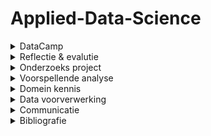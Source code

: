 # Applied-Data-Science

<!-- DataCamp-->
<details>
  <summary>DataCamp</summary>
    <ol>
      
![](Images/Schermafbeelding%202022-01-10%20125202.png)

   </ol>
</details>

<!-- Reflectie & evalutie -->
<details>
  <summary>Reflectie & evalutie</summary>
  <ol>
  
  <!-- Eigen bijdrage -->
  <details>
  <summary>Eigen bijdrage</summary>
  <ol>
    
Aan het begin van Het project wilde ik, zoals gebruik was aan het begin van de projecten die zijn gevoerd tijdens mijn tijd aan de opleiding technische bedrijfskunde, een rolverdeling opzetten. Dit werd door de mede groepsgenoten niet noodzakelijk geacht. Doordat ik de eerste was die contact zocht met de probleemeigenaar, werd ik door de probleemeigenaar als aanspreekpunt gezien. Dus onbewust had ik de taak van communicatieleider in de groep en dit patroon zette zich ook door in het opzetten van vergaderingen en in het initiatief tonen met betrekking tot de communicatie naar andere partijen.<br /> 
Tijdens het project heb ik bijgedragen aan verschillende onderdelen zoals: presentaties maken, presenteren, het learning lab onderdeel samen met en teamgenoot opgezet en gepresenteerd, programmeren, aan het verslag werken en zoals eerder benoemd de communicatie naar de probleemeigenaar onderhouden.
Het grootste leerpunt voor mij als het gaat om mijn bijdrage aan het project is aan het eind van het project voorgevallen en is alsvolgt:<br />
    
Het overzicht verliezen<br />
    
Situatie:<br />
    
Ik had modellen gebouwd gebaseerd op een dataset die bestaat uit verschillende bij elkaar gevoegde dataframes. Vervolgens moest de code in een pijplijn geplaatst worden met zelf gemaakte functies. Iets waar ik minder goed in was.<br />
    
Taak:<br />
    
Als groepsgenoot van team Motoric had ik de taak om de stof die tijdens de minor Applied Data Science aan bod kwam tot mij te nemen en deze vervolgens te gebruiken om met ons gezamenlijk project een goed resultaat neer te zetten.<br />
    
Actie:<br />
    
Ik raakte in mijn hoofd de regie kwijt en dus ook in het project, waardoor mijn output onder de maat was. Ik nam een disfunctionele rol aan.<br />
    
Resultaat:<br />
    
Wat maakte dat ik niet tevreden ben met het uiteindelijke resultaat.<br />
    
Reflectie:<br />
    
Doordat ik geen overzicht meer had over de code, die ik als onderdeel van de groep wel moest hebben, blokkeerde ik. Er kwamen gedachten in mijn hoofd zoals: dit gaat nooit meer lukken, we hebben een slechte code, we redden het niet en we hadden het anders moeten doen. Door deze gedachten had ik het eigenlijk al opgegeven. Dit herken ik vaker in mijzelf dat wanneer ik in groepsverband  moet werken en het niet gaat zoals ik dat had gepland of had gewild, dat ik mij dan vaak van de groep en het gezamenlijk doel distantieer. In het vervolg moet ik mij openstellen en mij gevoel uitspreken in de groep. Dit kan door middel van een vertrouwenspersoon in de groep te vinden waar ik mijn gedachtes aan kan ventileren. Hierdoor wordt het makkelijker om met de groep te communiceren.<br /> 
(422 woorden)

</details>
    
  <!-- Leerdoelen -->
  <details>
  <summary>Leerdoelen</summary>
  <ol>

Om individuele ontwikkeling door te maken op het gebied van professionele vaardigheden in Applied Data Science had ik aan het begin van het project ontwikkeldoelen gesteld. Deze doelen hadden als onderwerp het verbeteren van mijn communicatieve vaardigheden en het op orde krijgen van mijn persoonlijke planning.<br />
Mijn communicatieve vaardigheden heb ik ontwikkeld tijdens besprekingen met de groep, begeleiders, opdrachtgevers en individuele gesprekken met groepsgenoten. Ook heb ik samen met iemand van het thuisfront gereflecteerd op het mailverkeer van en naar de opdrachtgever.<br />
Het verbeteren van mijn persoonlijke planning heb ik ontwikkeld door mijn agenda iedere schooldag bij te houden en deze vervolgens 1 maal per week te bespreken met iemand van het thuisfront. Tijdens deze besprekingen werd ook gereflecteerd op de week ervoor. Hoe ik deze had ervaren en wat ik anders had gedaan, zodat ik dit vervolgens kon toepassen in de planning voor aankomende week.<br />
    
Over het gehele project heb ik persoonlijke successen beleeft maar ook persoonlijke falen meegemaakt. Deze momenten van falen heb ik opgepakt als leermomenten en maakt mij sterkers in mijn professionele vaardigheden. In het volgende deel is een leermoment weergegeven uit mijn persoonlijke ontwikkeling tijdens het project uit.<br />
    
Situatie:<br />
Het was vrijdag en voor de week er na stond een presentatie gepland en we moesten een learning lab houden. Ik had voor beide verantwoordelijkheden genomen, waarvan ik eigenlijk al wist dat ik deze niet zou kunnen waarmaken.<br />
    
Taak:<br />
Als groepsgenoot van team Motoric had ik de taak om de stof die tijdens de minor Applied Data Science aan bod kwam tot mij te nemen en deze vervolgens te gebruiken om met ons gezamenlijk project een goed resultaat neer te zetten.<br />
    
Actie:<br />
Gefocust op het afmaken van mijn onderdeel van het learning lab en daarna meegeholpen aan de presentatie.<br />
    
Resultaat:<br />
Een goed voorbereid learning lab, een ondermaatse presentatie en teleurgestelde mensen in mijn persoonlijke omgeving<br />
    
Reflectie:<br />
Doordat ik verantwoordelijkheden aannam waarvan ik van te voren al wist dat dit niet goed zou uitkomen met mijn planning, heb ik mezelf en andere mensen teleurgesteld. Ik kwam mijn afspraken niet na en deed andere maar voor de helft. In het vervolg is het aan mij om werklast goed in te schatten en eerlijk te kijken of deze past binnen de al bestaande planning (de persoonlijke planning meegerekend). Dit kan in de toekomst beter door direct bij het verdelen van taken mijn agenda er bij te pakken en deze dan ook te bespreken met groepsgenoten. Waardoor groepsgenoten ook een inzicht krijgen in mijn planning. Want zolang je niks deelt kunnen ze ook nergens rekening mee houden.<br />
    
(427 woorden)

    
</details>
    
  <!-- Het project -->
  <details>
  <summary>Het project</summary>
  <ol>

 Voor de groepsevaluatie bespreek ik eerst een succes en een leerpunt van onze samenwerking en vervolgens geef ik reflecteer ik kort op het groepsproces door middel van de star methode.<br />
    
- Een succes tijdens onze samenwerking<br />
Het samenwerken tijdens de COVID-19 pandemie:<br /> 
Het is een groot compliment voor het team hoe wij hebben samengewerkt tijdens de pandemie en alle beperkingen die dit oplevert. Het team heeft iedere week geprobeerd om minimaal drie keer in de week op locatie te vergaderen om zo met elkaar samen te werken. Ook hadden wij iedere ochtend stand-up ingeroosterd waarbij de bevindingen van de dag er voor en de doelen voor de aankomende dagen werden besproken. <br />
    
- Een leerpunten tijdens onze samenwerking:<br />
Het verbinden van consequenties aan het niet nakomen van afspraken: <br />
Een leerpunt is voor het team om op een professionele manier harder te kunnen zijn naar elkaar. Het elkaar kunnen aanspreken op de verantwoordelijkheden die aangewezen afgesproken waren, ontbrak bij team Motoric gedurende het project. Dit resulteerde in het veelal te laat aanwezig zijn bij vergaderingen door het gehele team en het ontbreken van duidelijke deadlines. Hierdoor was de sfeer in de groep goed, maar ontbrak het op een gegeven moment aan resultaten.<br />
    Dit is in het vervolg te voorkomen door harde afspraken met elkaar te maken en wanneer iemand zich vervolgens niet aan die afspraken houdt, moet diegene hierop aangesproken worden. Ook kunnen deze thema’s vervolgens besproken worden bij de dagelijkse stand-up.<br />
    
De situatie die ik wil uitlichten heeft betrekking op het leerpunt tijdens onze samenwerking en is als volgt:<br />
    
Situatie:<br />
Het team was verdeeld in een groep die verantwoordelijkheid nam voor de paper en een deel voor de code. De paper was klaar tot de resultaten. De code was niet klaar. De groep van de paper stond stil.<br />
    
Taak:<br />
Ik was verantwoordelijk voor de paper<br />
    
Actie:<br />
Ik toonde begrip dat de code nog niet af was want ik begreep het zelf niet, dus ik kon er ook niks over inbrengen.<br />
    
Resultaat:<br />
De code was 3 weken te laat af, de code was minimaal en de paper moest gehaast geschreven worden. Wat vervolgens weer resulteert in een niet optimaal resultaat.
Vanaf het begin van het project duidelijke deadlines stellen en elkaar hier aan houden. Ook kan in het vervolg (sneller) beroep gedaan worden op de docenten wanneer iets niet duidelijk is. Deze gaven namelijk al in het begin van het project aan open te staan om ons te helpen en niet alleen om ons te beoordelen.<br />
    
(414 woorden)

    
</details>
    
  </ol>
</details>

<!-- Onderzoeks project -->
<details>
  <summary>Onderzoeks project</summary>
  <ol>
    
  <!-- Taak omschrijving -->
  <details>
  <summary>Taak omschrijving</summary>
  <ol>
   Gebleken is dat bijna de helft van alle kinderen te weinig beweegt. Ook gaan kinderen minder vaak met de fiets naar school, blijven ze vaker binnen en zitten ze veel uren per dag. Hierdoor zijn de motorische vaardigheden van sommige kinderen verslechterd. Deze ontwikkeling is zorgwekkend vanwege de fysieke, emotionele, sociale en persoonlijke waarde van sport en bewegen voor kinderen. Daarom is het belangrijk dat kinderen al op jonge leeftijd lichamelijk actief zijn. Zo ervaren ze meer plezier tijdens het sporten.<br />
De basis voor deze elementen wordt gelegd door de kinderen van vier tot zes jaar. Het is daarom belangrijk om motorische achterstanden al op jonge leeftijd te ontdekken. Het is echter nog niet duidelijk welke kinderen het grootste risico lopen om een motorische achterstand te krijgen of te ontwikkelen, en welke kenmerken de grootste impact hebben op de motorische vaardigheidsontwikkeling. Dit leidt tot de onderzoeksvraag van dit rapport als volgt:<br />
- Hoe kan data science worden gebruikt om te voorspellen of een kind een jaar later kans heeft om een motorische achterstand te ontwikkelen? <br />  
De hoofdvraag bestaad uit de volgende deelvragen:<br /> 
-	Welke biologische en socio-demografische variabelen hebben invloed op de motorische ontwikkeling van kinderen?<br />
-	Welk voorspellend model heeft het laagste percentage fout-negatieven?<br />     
-	Welke biologische en socio-demografische kenmerken hebben de grootste invloed op het model?<br />  
-	Welke kenmerken hebben de kinderen met een motorische achterstand gemeen?<br /> 
    
  </ol>
</details>
    
  <!-- Evaluatie & Conclusie -->
  <details>
  <summary>Evaluatie & Conclusie</summary>
  
Om onze hoofdvraag te beantwoorden, moeten we eerst onze deelvragen beantwoorden.<br />
Voor onze eerste deelvraag kon worden geconcludeerd dat niet alle gegevens die we ontvingen bruikbaar waren. We ontdekten bijvoorbeeld dat voor ons model de waargenomen motorische competentie niet zo nuttig was als we aanvankelijk hadden gedacht. De gegevens uit de vragenlijst uit T0-gegevens waren niet volledig genoeg om bruikbaar te zijn. Dit liet niet veel gegevens over om op te trainen, wat zou kunnen verklaren waarom onze modellen overbemeten zijn.<br />
    
Tijdens het onderzoek stuitten we op gegevens van het Centraal Bureau voor de Statistiek, maar we konden deze niet samenvoegen met onze t0-gegevens omdat de CBS-gegevens te complex waren. Voor toekomstig werk kan het nuttig zijn om gegevens van het Centraal Bureau voor de Statistiek te onderzoeken.<br />
Onze resultaten laten duidelijk zien dat het gebruik van een binaire classificatie het beste werkt voor ons onderzoek, omdat we alleen proberen te voorspellen of een kind motorische competentie zal missen, de verschillende categorieën doen er niet zoveel toe.<br />
    
Hoewel onderzoek suggereert om een Random Forest-model te gebruiken (Gokten en Uyulan, 2021) kwamen we na het uitvoeren en evalueren van verschillende modellen tot de conclusie dat het Random Forest niet geschikt is voor ons onderzoek en daarom moet worden verwijderd. In tabel (binaire classificatie) wordt afgebeeld dat het k-nearest-neighbours-model het beste presteerde voor ons onderzoek. De Bagging Classifier heeft het laagste percentage fout-negatieven, maar dit model past slechter dan kNN (zoals afgebeeld in de binaire classificatie van de tabel), dus hebben we besloten om het kNN-model te gebruiken om dit te voorkomen.<br />
    
Een mogelijke reden voor overfitting kan ook zijn dat we t0-gegevens hebben gebruikt voor het voorspellen van de MQ-categorie van t1, omdat de leercurve voor motorische vaardigheden op een bepaald moment steiler zal worden voor kinderen met goede motorische vaardigheden, terwijl deze zal afvlakken voor kinderen met slechte motorische vaardigheden ( Haga, 2009).<br />
Om de toekomstige motorische competentie van kinderen correct te kunnen voorspellen, zou er mogelijk meer variantie moeten zijn in de gegevens van de kinderen met lage motorische vaardigheden. Een jaar kan ook niet lang genoeg zijn om een ​​goede trend van de score per kind te krijgen. Een soortgelijk onderzoek toonde aan dat er een significant verschil is na 32 maanden (Haga, 2009).
We ontdekten in onze resultaten dat er geen gemeenschappelijke kenmerken zijn in onze dataset. Dit kan zijn omdat waargenomen motorische competentie geen invloed heeft op motorische vaardigheden. Ook omdat kinderen onder de acht jaar geen goed zelfbeeld hebben van hun vaardigheden (Morano, 2020). <br />
    
</details>
   
 <!-- Planning -->
  <details>
  <summary>Planning</summary>
  <ol>

 ![](Images/Gannt.png)
 
</details>
    
  </ol>
</details>

<!-- Voorspellende analyse -->
<details>
  <summary>Voorspellende analyse</summary>
  <ol>

  <!-- Model selecteren -->
  <details>
  <summary>Model selecteren</summary>
  <ol>

In machine learning, there are thousands of different prediction models. To make the right choice for the research between these models, it must first be clear what must be predicted. In order to predict a continuous target, a regression model is needed (Minaie, 2021). But for predicting a discrete target, a classification model should be used (Minaie, 2021).<br />
Because the Start(V)aardig research is aiming to predict whether someone has motoric skills, it is referred to as a classification model. Because a child is either classified as motor impaired or not. Phyton offers many options regarding classification models. The best-known classification models in the scikit-learn library were used for this research.
The basic classification models are (Minaie, 2021):<br />
    
Logistic Regression (LogReg):<br /> 
This classification model is used when there is a multiple classification purpose. This model is more suitable for linear cases when this model is compared to the KNN.<br />
    
KNN (or K-Nearest Neighbors):<br />
In general, this classification model is considered less efficient than a LogReg model and is used with non-linear solutions. As the name gives away, this model bases the classifications on the number of closest points (neighbours).<br />
    
The advanced classification models are (Minaie, 2021):<br />

Decision trees:<br /> 
are non-parametric supervised learning, which means that it is possible for these models to deal with outliers. However, these models quickly overfit to the training dataset, so it must be taken care to avoid this. Decisions trees also form the basis of better models such as:<br />
- Bagging models:<br /> 
These models fit the base classifier to arbitrary subsets of the original dataset and then aggregate them to get a definitive prediction. This can be done by voting or by means of the average.<br />
- RandomForest (Dmitrievsky, 2018):<br /> 
It can be said that a RandomForest is a special form of bagging. A RandomForest consists of a plurality of decision trees. Each tree is a simple model that has branches, nodes, and leaves. The nodes have the information on which the objective function depends. Then the value of the objective function moves to the leaves through the branches. Depending on certain conditions, the objective variables are given a certain classification.<br />
- GradientBoosting:<br />
In Boosting models, the trees with the highest accuracy score are drawn ahead. The trees with a lower accuracy score are weighted less heavily, so they have less impact on the final prediction.<br />

    
</details>
    
  <!-- Model configureren, trainen, evalueren en visualiseren -->
  <details>
  <summary>Model configureren, trainen, evalueren en visualiseren</summary>
  <ol>

Ik heb individueel aan de volgende vier modellen gewerkt:<br />
    - [K-nearest neighbours](https://github.com/joepvdz/Applied-Data-Science/blob/main/notebooks/8-12-21%20KNN.ipynb)<br />
    - [Random forest](https://github.com/joepvdz/Applied-Data-Science/blob/main/notebooks/8-12-21%20RF%20model.ipynb)<br />
    - [Bagging classifier](https://github.com/joepvdz/Applied-Data-Science/blob/main/notebooks/9-12-21%20Bagging%20classifier%20model.ipynb)<br />
    - [Gradient boosting](https://github.com/joepvdz/Applied-Data-Science/blob/main/notebooks/9-12-21%20GradientBoost%20model.ipynb)<br />
 
</details>

</details>

<!-- Domein kennis -->
<details>
  <summary>Domein kennis</summary>
  <ol>
   
  <!-- Introductie in het vakgebied -->
  <details>
  <summary>Introductie in het vakgebied</summary>
  <ol>
   
 Motorische vaardigheden worden in het dagelijks leven gebruikt door te wandelen, hardlopen of fietsen. Deze vaardigheden beginnen zich al op jonge leeftijd te ontwikkelen en nemen in de loop van de tijd toe, vooral op de leeftijd dat ze naar school gaan. Een van de grootste problemen van de huidige samenleving is de toegankelijkheid van schermen zoals: tablets, laptops of andere spelcomputers op jonge leeftijd. Als gevolg hiervan blijven kinderen vaak thuis om van deze technologieën te profiteren in plaats van buiten met leeftijdsgenoten te spelen of aan sport te doen. Daarom is het belangrijk om de motorische ontwikkeling van kinderen al op zeer jonge leeftijd centraal te stellen.
 
 Gebleken is dat bijna de helft van alle kinderen te weinig beweegt. Ook gaan kinderen minder vaak met de fiets naar school, blijven ze vaker binnen en zitten ze veel uren per dag. Hierdoor zijn de motorische vaardigheden van sommige kinderen verslechterd. Deze ontwikkeling is zorgwekkend vanwege de fysieke, emotionele, sociale en persoonlijke waarde van sport en bewegen voor kinderen. Daarom is het belangrijk dat kinderen al op jonge leeftijd lichamelijk actief zijn. Zo ervaren ze meer plezier tijdens het sporten.<br />
De basis voor deze elementen wordt gelegd door de kinderen van vier tot zes jaar. Het is daarom belangrijk om motorische achterstanden al op jonge leeftijd te ontdekken. Het is echter nog niet duidelijk welke kinderen het grootste risico lopen om een motorische achterstand te krijgen of te ontwikkelen, en welke kenmerken de grootste impact hebben op de motorische vaardigheidsontwikkeling.
    
</details>
   
  <!-- Literatuur onderzoek -->
  <details>
  <summary>Literatuur onderzoek</summary>
  <ol>

Alvorens met dit project te beginnen, is er onderzoek gedaan om studies te vinden die enigszins verwant zijn aan dit project. Sommige van die onderzoeken hadden betrekking op fijne, andere op grove en andere op de ontwikkeling van zowel fijne als grove motoriek bij jonge kinderen die in de meeste onderzoeken tussen de drie en zes jaar oud waren. In studies zoals bijvoorbeeld van Wang (2020) en Abdullah et al. (2016) werden kinderen getest met verschillende fysieke oefeningen om hun status van motorische competentie te bepalen, wat een overeenkomst aantoont met deze studie die fysieke oefeningen ook als testmethode gebruikte. Een andere overeenkomst tussen bestaande studies en deze studie is het onderzoek van veel verschillende kenmerken of liever variabelen die kenmerkend zijn voor de kinderen, hun achtergrond en andere gerelateerde bijzonderheden, evenals het belang van elk afzonderlijk kenmerk (Gilbert, 1980b; de Meester et al. , 2020b). Verder werd in de studie van de Meester et al. een onderscheid gemaakt tussen feitelijke en waargenomen motorische competentie. (2020c), die ook in dit onderzoek terug te vinden zijn, omdat feitelijke en waargenomen motorische competentie afzonderlijk worden bekeken. Van belang waren ook studies van Wang et al. (2020) en Zysset et al. (2018) waarin ouderenquêtes of liever vragenlijsten zijn opgenomen en/of geëvalueerd, aangezien deze studie daar ook rekening mee houdt.<br />
    
Met alle overeenkomsten geven deze bestaande onderzoeken een interessant inzicht en kennis voor het onderwerp motorische ontwikkeling en een basisbegrip op dat gebied, wat nuttig is voor deze nieuwe studie, die tot doel heeft:'de ontwikkeling van motorische vaardigheden bij jonge kinderen te voorspellen', is nog steeds een kwestie van onbekend terrein en is nog nooit eerder in een studie behandeld. <br />
    
    
</details>
   
  <!-- Uitleg van termen, jargon en definities -->
  <details>
  <summary>Uitleg van termen, jargon en definities</summary>
  <ol>

## Motoric score
De MS is de uitkomst van de volgende formule: AST-1/50e percentiel(Gender en leeftijd gebonden)*100. Waarvan de AST-1 bestaat uit een tijd die een kind er over doet om een parkour af te leggen.  
    
## Motoric coefficient
De MC is de MS score geclassificeerd in één van de vijf categoriën. deze worden vervolgens als volgt ingedeeld:<br />
    - categorie 1: zware motorische achterstand<br />
    - categorie 2: motorische achterstand<br />
    - categorie 3: motorische gemiddelde score<br />
    - categorie 4: motorisch begaafd<br />
    - categorie 5: zwaar motorisch begaafd<br />
    
## BMI
De BMI van een kind wordt berekend door middel van de volgende formule: lichaamsgewicht in KG/(lichaamslengte in meter * lichaamslengte in meter)
    
## BMI score
Met behulp van de BMI, leeftijd en gender van een kind kan BMI score geclassificeerd worden in één van de drie categoriën. Deze worden als volgt ingedeeld: <br />
    - categorie 1: normaal gewicht <br />
    - categorie 2: overgewicht <br />
    - categorie 3: obesitas <br />

## Cerebrale Parese
CP is een blijvende aandoening van de hersenen met blijvende effecten voor de ontwikkeling van houding en beweging, ontstaan voor de eerste verjaardag, die leidt tot beperkingen in dagelijkse activiteiten. CP is een frequente oorzaak van bewegingsproblemen bij kinderen en komt voor bij ongeveer 2-2,5 van de 1.000 levendgeborenen. CP komt vaker voor bij kinderen met een zeer laag geboortegewicht, bij prematuren en bij kinderen met zuurstoftekort rond de bevalling. De manier van bevallen (natuurlijke bevalling of sectio) heeft nauwelijks invloed op het ontstaan van CP. Het verloop kan hierop wel van invloed zijn (strakke omstrengeling, foetale nood).
 
## Developmental Coordination Disorder
De belangrijkste criteria voor de diagnose DCD zijn dat de totaalscore of subscore op de Movement ABC-2 onvoldoende is, en dat de aandoening de schoolse prestaties of de algemene dagelijkse activiteiten voortdurend en in belangrijke mate beïnvloedt.<br />
De prevalentie van Developmental Coordination Disorder (DCD) bij schoolgaande kinderen ligt tussen de 1,7 en 19,0%, met een hogere prevalentie bij jongens dan bij meisjes. Deze variatie is afhankelijk van de definities die men in de literatuur gebruikt (zie bijlage 3 voor definities van CP en DCD). Het meest gerapporteerd wordt een prevalentiecijfer van 5-6%. Dit betekent dat in Nederland gemiddeld één op de 20 kinderen DCD heeft.
 

## Neuromusculaire aandoeningen
Neuromusculaire aandoeningen (NMA) ofwel spierziekten zijn zeldzaam en bijna altijd erfelijk. Ze tasten het functioneren van de spieren aan. Soms is bij de geboorte al duidelijk dat een kind een spierziekte heeft. Een NMA kan echter op elke leeftijd tot uiting komen. De meest voorkomende spierziekten zijn spierdystrofie van Duchenne, Becker spierdystrofie en spinale musculaire atrofie (SMA). Deze ziekten zijn ongeneeslijk.

NMA uiten zich in een vertraagde (psycho)motorische ontwikkeling die gepaard gaat met spierzwakte, hypotonie, hypermobiliteit, verminderde inspanningstolerantie, pijn en/of tintelingen in de spieren. NMA zijn meestal sterk invaliderend en vaak levensverkortend. Door een verminderde zelfredzaamheid kan het kind een verminderd welzijn ervaren. In een gezin hebben vaak meer kinderen een NMA. Het gezin ondervindt daarmee doorgaans zowel sociaal-emotionele als financieel-economische consequenties. Het is voor ouders van deze kinderen soms ook moeilijk realiseerbaar om allebei betaald werk te verrichten als ze de zorg hebben voor een kind met een dergelijke aandoening.

## Niet-aangeboren hersenletsel
Niet-aangeboren hersenletsel (NAH) wordt onderscheiden in traumatisch en niet-traumatisch hersenletsel. De gevolgen van NAH zijn blijvend. Ze kunnen lange tijd een verborgen karakter hebben omdat op jonge leeftijd nog weinig beroep wordt gedaan op hogere cognitieve functies die beschadigd kunnen zijn. Er zijn in Nederland geen prevalentiecijfers bekend voor de leeftijdscategorie die bij de JGZ in zorg is (0-18 jaar). Wel worden jaarlijks 19.000 personen tussen de 0-24 jaar gediagnostiseerd met hersenletsel, van wie 10% matig tot ernstig hersenletsel heeft.

Bij traumatisch hersenletsel is het letsel ontstaan door een oorzaak buiten het lichaam, zoals een val van een trap, een harde klap op het hoofd, het shaken baby-syndroom of binnendringende botgedeeltes als gevolg van schedelbreuk. Niet-traumatisch hersenletsel ontstaat door een proces in het lichaam, zoals een infectie van de hersenvliezen (meningitis), tumor, intoxicatie door drugs of alcohol, zuurstofgebrek (hypoxie/anoxie door rookvergiftiging), en epilepsie.
    
## Vertraagde en/of atypische motorische ontwikkeling
Een vertraagde of atypische motorische ontwikkeling wordt gekenmerkt door een later behalen van mijlpalen en/of een beperkte motorische variatie. Een vertraagde of atypische motorische ontwikkeling is niet gerelateerd aan andere pathologie of ontwikkelingsproblemen. Het is geen afwijkende ontwikkeling maar een extreme presentatie binnen het spectrum van de normale ontwikkeling. Een vertraging (zonder dat sprake is van pathologie of ontwikkelingsproblemen) kan ook het gevolg kan zijn van hypermobiliteit, hetgeen bij ongeveer van 6% van alle kinderen voorkomt. Indien hierbij geen sprake is van klachten wordt het beschouwd als een variatie van het normale. Indien er wel klachten bestaan (zoals pijn, problemen met schrijven en vermoeidheid), kan worden gedacht aan het Ehlers-Danlos Syndrome (het hypermobiele type), hetgeen echter niet vaak voorkomt (ongeveer 1 per 10.000 mensen).
    
## Ontwikkelingsprobleem als gevolg van onvoldoende beweging
Motorische ontwikkelingsproblemen kunnen ook ontstaan door onvoldoende beweging. De Beweegrichtlijn definieert een minimaal niveau van bewegen dat nodig is om gezondheidswinst te behalen. 
    
Onvoldoende beweging komt steeds meer voor en gaat vaak gepaard met overgewicht. Ook de ernst ervan neemt toe. De prevalentie is hoger in achterstandswijken, waar de mogelijkheden voor kinderen om te bewegen beperkt zijn. In deze wijken voldoet meer dan 95% van zowel de jongens als de meisjes niet aan de Beweegrichtlijn. Geleidelijk aan zien we dit probleem in alle lagen van de bevolking toenemen als gevolg van veel ‘gamen’, computeren en weinig fysiek spelexpert-opinion.

Behalve gunstige effecten voor de gezondheid (zoals de preventie van overgewicht) bestaan er ook aanwijzingen dat meer bewegen bij kinderen leidt tot een hoger gevoel van welzijn. Buiten bewegen in een natuurlijke omgeving draagt daar volgens sommige studies ook meer aan bij dan binnen bewegen. Mogelijke kosten ten gevolge van motorische problemen door onderstimulatie hangen samen met de mogelijke comorbiditeit en de extra benodigde inzet en investeringen van ouders om het kind alsnog te laten bewegen.
   
Onvoldoende beweging kan het gevolg zijn van:

- Omgevingsfactoren zoals een ongunstige fysieke omgeving, gebrekkig beleid van kinderopvang die kinderen onvoldoende in de gelegenheid stelt of ruimte biedt om te bewegen;
- Ouderfactoren: onderstimulatie;
- Onvoldoende financiële middelen van ouders;
- Kindfactoren zoals ziekten, handicaps, psychische of motorische problemen.

</details>
    
  </ol>
</details>

<!-- Data voorverwerking -->
<details>
  <summary>Data voorverwerking</summary>
  <ol>
    
  <!-- Berekeningen met behulp van phyton -->
  <details>
  <summary>Berekeningen met behulp van phyton</summary>
  <ol>
    
 Voor mijn modellen heb ik de volgende variabelen berekend met behulp van phyton:<br />
    - [BMI score](https://github.com/joepvdz/Applied-Data-Science/blob/main/notebooks/BMI-category.ipynb)<br />
    - [MQ categorie van T1](https://github.com/joepvdz/Applied-Data-Science/blob/main/notebooks/MQT1.ipynb)<br />

    
</details>

  <!-- Verschillende dataframes gemaakt -->
  <details>
  <summary>Verschillende dataframes gemaakt</summary>
  <ol>
    
 Voor mijn modellen heb ik de volgende dataframes toegevoegd aan de [TO data](https://github.com/joepvdz/Applied-Data-Science/blob/main/T0_without_nan_columns.csv):<br />
    - [CBS data over inkomen per postcode](https://github.com/joepvdz/Applied-Data-Science/blob/main/notebooks/7-12-21%20exploring%20CBS%20income.ipynb)<br />
    - [CBS data over migratie achtergrond per postcode](https://github.com/joepvdz/Applied-Data-Science/blob/main/notebooks/7-12-21%20exploring%20CBS%20migration.ipynb)<br />
    - [CBS data over kerncijfers per postcode](https://github.com/joepvdz/Applied-Data-Science/blob/main/notebooks/8-12-21%20exploring%20CBS%20zipcode%20stats.ipynb)<br />
    - [Vragenlijst ingevuld door de ouders van het kind](https://github.com/joepvdz/Applied-Data-Science/blob/main/notebooks/7-12-21%20exploring%20Q.ipynb)<br />
    
</details>
    
  <!-- Dataframes samengevoegd, schoongemaakt en voorbereid voor de modellen -->
  <details>
  <summary>Data schoonmaken</summary>
  <ol>
    
 De Dataframes uit de vorige paragraaf heb ik vervolgens in [DIT](https://github.com/joepvdz/Applied-Data-Science/blob/main/notebooks/7-12-21%20merging%20dataframes.ipynb) bestand samengevoegd, schoongemaakt en voorbereid voor de modellen.
    
</details>
    
</details>

<!-- Communicatie -->
<details>
  <summary>Communicatie</summary>
  <ol>
    
  <!-- Presentaties -->
  <details>
  <summary>presentatie</summary>
  <ol>

 De volgende presentaties heb ik gepresenteerd en tevens ook gemaakt of een aandeel gehad in het maken van de presentatie.: <br />
    - [Interne Presentatie 2](https://github.com/joepvdz/Applied-Data-Science/blob/main/Presentations/Internal%20presentation%202.pptx) <br />
    - [Interne Presentatie 5](https://github.com/joepvdz/Applied-Data-Science/blob/main/Presentations/Internal%20presentation%205%20(lay%20out).pptx) <br />
    - [Interne presentatie 8](https://github.com/joepvdz/Applied-Data-Science/blob/main/Presentations/Internal%20presentation%208.pptx) <br />
    - [Learning lab](https://github.com/joepvdz/Applied-Data-Science/blob/main/Presentations/Learning%20Lab%20Motoric.pptx) <br />
    
  </details>
    
  <!-- Paper schrijven-->
  <details>
  <summary>Paper schrijven</summary>
  <ol>

 Mijn aandeel in het schrijven van de [paper](https://github.com/joepvdz/Applied-Data-Science/blob/main/paper.docx) is als volgt: <br />
    - Lay-out van de paper opzetten <br />
    - introductie geschreven <br />
    - hoofdvraag en deelvragen geschreven <br />
    - het onderdeel Models geschreven <br />
    - het invullen van de resultaten <br />
    
</details>
    
   
  </ol>
</details>
    
  <!-- Bibliografie -->
  <details>
  <summary>Bibliografie</summary>
  <ol>

Alles over Sport. (n.d.). Start (V)aardig. Allesoversport.nl. Retrieved October 25, 2021, from https://www.allesoversport.nl/startvaardig/ <br />
Annette Brons, Antoine de Schipper, Svetlana Mironcika, Huub Toussaint, Ben Schouten, Sander Bakkes, Ben Kröse (2021, April). Assessing Children’s Fine Motor Skills With Sensor-Augmnted Toys: Machine Learning Approach. JMIR Publications. Retrieved December 16, 2021, from https://www.jmir.org/2021/4/e24237 <br />
Annina E. Zysset, Tanja H. Kakebeeke, Nadine Messerli-Bürgy, Andrea H. Meyer, Kerstin Stülb, Claudia S. 
Leeger-Aschmann, Einat A. Schmutz, Amar Arhab, Valentina Ferrazzini, Susi Kriemler, Simone Munsch, 
Jardena J. Puder, Oskar G. Jenni (2018, February). The validity of parental reports on motor skills 
performance level in preschool children: a comparison with a standardized motor test. NCBI. Retrieved 
December 16, 2021, fromhttps://www.ncbi.nlm.nih.gov/pmc/articles/PMC5899107/ <br />
Borhannudin Abdullah, Wan Azira Abd Aziz, Aminuddin Yusof (2016, October). Level of motor skill development of preschool students. Journal of Physical Education and Sport (JPES). Retrieved December 17, 2021, from https://efsupit.ro/images/stories/3%20September2016/art%20175.pdf <br />
Brownlee, J. (2020). Data Preparation of Machine Learning. Jason Brownlee. <br />
Brownlee, J. (2020b, August 20). How to Choose a Feature Selection Method For Machine Learning. Machine Learning Mastery. Retrieved November 11, 2021, from https://machinelearningmastery.com/feature-selection-with-real-and-categorical-data/ <br />
Brownlee, J. (2020c, August 2). A Gentle Introduction to k-fold Cross-Validation. Machine Learning Mastery. https://machinelearningmastery.com/k-fold-cross-validation/ <br />
Buijs, A. (2017). Statistiek om mee te werken (10de editie). Noordhoff. <br />
Burduk, R., & Wozniak, M. (2012). Different decision tree induction strategies for a medical decision problem. Open Medicine, 7(2), 183–193. Retrieved November 11, 2021, from https://doi.org/10.2478/s11536-011-0142-x <br />
Byeon, H. (2019). Developing a random forest classifier for predicting the depression and managing the health of caregivers supporting patients with Alzheimer’s Disease. Technology and Health Care, 27(5), 531–544. Retrieved November 12, 2021, from https://doi.org/10.3233/thc-191738 <br />
Chairilsyah, D. (2019). Web-Based Application to Measure Motoric Development of Early Childhood. JPUD - Jurnal Pendidikan Usia Dini, 13(1), 1–14. Retrieved Novermeber 12, 2021, from https://doi.org/10.21009/10.21009/jpud.131.01 <br />
Centraal Bureau voor de Statistiek. (2019, December 10). Inkomensverdeling per postcodegebied (PC4), 2017. Retrieved December 17, 2021, from https://www.cbs.nl/nl-nl/maatwerk/2019/50/inkomensverdeling-per-postcodegebied--pc4---2017 <br />
Centraal Bureau voor de Statistiek. (2021a, September 17). Bevolking; geslacht, migratieachtergrond, viercijferige postcode, 1 januari. Retrieved December 17, 2021, from https://www.cbs.nl/nl-nl/cijfers/detail/83503NED <br />
Centraal Bureau voor de Statistiek. (2021b, December 17). Kerncijfers per postcode. Retrieved December 17, 2021, from https://www.cbs.nl/nl-nl/dossier/nederland-regionaal/geografische-data/gegevens-per-postcode <br />
De Meester, A., Barnett, L.M., Brian, A. et al. The Relationship Between Actual and Perceived Motor Competence in Children, Adolescents and Young Adults: A Systematic Review and Meta-analysis. Sports Med 50, 2001–2049 (2020). . Retrieved December 15, 2021, from https://doi.org/10.1007/s40279-020-01336-2 <br />
Dmitrievsky, M. (2018, July 6). The abstract description of the Random Forest algorithm. MQL5. Retrieved October 17, 2021, from https://www.mql5.com/en/articles/3856 <br />
Dmitrievsky, M. (2018, July 6). RANDOM DECISION FOREST IN REINFORCEMENT LEARNING. mql5. Retrieved December 15, 2021, from https://www.mql5.com/en/articles/3856 <br />
Gokten, E. S., & Uyulan, C. (2021). Prediction of the development of depression and post-traumatic stress disorder in sexually abused children using a random forest classifier. Journal of Affective Disorders, 279, 256–265. Retrieved December 17, 2021, from https://doi.org/10.1016/j.jad.2020.10.006 <br />
Gilbert, J. (1980). An Assessment of Motor Music Skill Development in Young Children. Journal of Research in Music Education, 28(3), 167–175. Retrieved December 17, 2021, from https://doi.org/10.2307/3345234 <br />
Hubáček, O., ŠOurek, G., & ŽElezný, F. (2018). Learning to predict soccer results from relational data with gradient boosted trees. Machine Learning, 108(1), 29–47. Retrieved December 15, 2021, from  https://doi.org/10.1007/s10994-018-5704-6 <br />
Kazil, J., & Jarmul, K. (2016). Data Wrangling with Python: Tips and Tools to Make Your Life Easier (1st ed.). O’Reilly Media. <br />
Koehrsen, W. (2019, December 10). Hyperparameter Tuning the Random Forest in Python - Towards Data Science. Medium. Retrieved December 21, 2021, from https://towardsdatascience.com/hyperparameter-tuning-the-random-forest-in-python-using-scikit-learn-28d2aa77dd74q	 <br />
Kuhn, M., & Johnson, K. (2019). Feature Engineering and Selection: A Practical Approach for Predictive Models (Chapman & Hall/CRC Data Science Series) (1st ed.). Chapman and Hall/CRC. <br />
Martin-Ruiz, M. L. (2015). Foundations of a Smart Toy Development for the Early Detection of Motoric Impairments at Childhood. International Journal of Pediatric Research, 1(2). Retrieved October 11, 2021, from https://doi.org/10.23937/2469-5769/1510011 <br />
Meester, D. A. (2020, September 24). The Relationship Between Actual and Perceived Motor Competence in Children, Adolescents and Young Adults: A Systematic Review and Meta-analysis. SpringerLink. Retrieved December 8, 2021, from https://link.springer.com/article/10.1007/s40279-020-01336-2?error=cookies_not_supported&code=37b734cf-1842-49b4-a1db-a4832a112243 <br />
Minaie, N., PhD. (2021, December 10). The Data Scientist’s Guide to Selecting Machine Learning Predictive Models in Python. Medium. Retrieved December 15, 2021, from https://towardsdatascience.com/the-beginners-guide-to-selecting-machine-learning-predictive-models-in-python-f2eb594e4ddc <br />
Monika Haga, Physical Fitness in Children With High Motor Competence Is Different From That in Children With Low Motor Competence, Physical Therapy, Volume 89, Issue 10, 1 October 2009, Pages 1089–1097, https://doi.org/10.2522/ptj.20090052 <br />
Morano M, Bortoli L, Ruiz MC, Campanozzi A, Robazza C (2020) Actual and perceived motor competence: Are children accurate in their perceptions? PLoS ONE 15(5): e0233190. https://doi.org/10.1371/journal.pone.0233190 <br />
Novakovic, J. D. J., Veljovic, A., Ilic, S. S., Papic, Z., & Tomovic, M. (2017). Evaluation of Classification Models in Machine Learning. UAV. Retrieved December 1, 2021, from https://uav.ro/applications/se/journal/index.php/TAMCS/article/view/158/126 <br />
Plaia, A., Buscemi, S., Fürnkranz, J., & Mencía, E. L. (2021). Comparing Boosting and Bagging for Decision Trees of Rankings. Journal of Classification. Retrieved December 2, 2021, from https://doi.org/10.1007/s00357-021-09397-2 <br />
RAMADHAN, M. M., SITANGGANG, I. S., NASUTION, F. R., & GHIFARI, A. (2017). Parameter Tuning in Random Forest Based on Grid Search Method for Gender Classification Based on Voice Frequency. DEStech Transactions on Computer Science and Engineering, cece. Retrieved December 17, 2021, from https://doi.org/10.12783/dtcse/cece2017/14611 <br />
Sander J., Schipper A., Brons A., Mironcika S., Toussaint H., Schouten B., Kröse B. (unknown). Detecting delays in motor skill development of children through data analysis of a smart play device. Unknown. Retrieved October 11, 2021, from  https://digitallifecentre.nl/redactie/resources/finalpaperfinal.pdf <br />
Sia. (2019). Aanvraagformulier RAAK-PRO Start (V)aardig -2018. Nationaal Regieorgaan Praktijkgericht Onderzoek SIA. <br />
Schonig, S., Jasinski, R., Ackermann, L., & Jablonski, S. (2018, January). Deep Learning Process Prediction with Discrete and Continuous DataFeatures. ResearchGate. Retrieved December 17, 2021, from https://doi.org/10.5220/0006772003140319 <br />
Wang, H., Chen, Y., Liu, J., Sun, H., & Gao, W. (2020). A Follow-Up Study of Motor Skill Development and Its Determinants in Preschool Children from Middle-Income Family. BioMed Research International, 2020, 1–13. Retrieved December 1, 2021, from https://doi.org/10.1155/2020/6639341 <br />
Zhang, S., Li, X., Zong, M., Zhu, X., & Wang, R. (2018). Efficient kNN Classification with Different Numbers of Nearest Neighbors. IEEE Transactions on Neural Networks and Learning Systems, 29(5), 1774–1785. Retrieved December 2, 2021, from https://doi.org/10.1109/tnnls.2017.2673241 <br />

 

</details>
